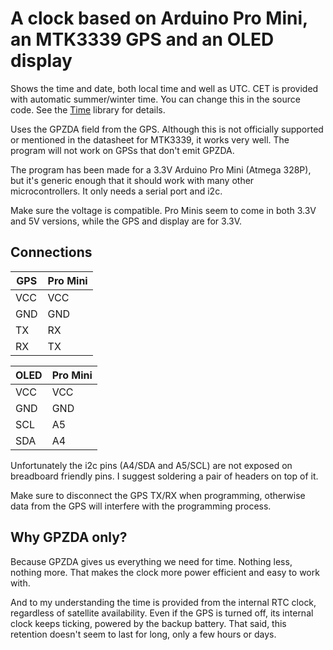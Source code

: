 # A clock based on Arduino Pro Mini, an MTK3339 GPS and an OLED display

Shows the time and date, both local time and well as UTC. CET is provided with
automatic summer/winter time. You can change this in the source code. See the
[Time](https://github.com/PaulStoffregen/Time) library for details.

Uses the GPZDA field from the GPS. Although this is not officially supported or
mentioned in the datasheet for MTK3339, it works very well. The program will
not work on GPSs that don't emit GPZDA.

The program has been made for a 3.3V Arduino Pro Mini (Atmega 328P), but it's
generic enough that it should work with many other microcontrollers. It only
needs a serial port and i2c.

Make sure the voltage is compatible. Pro Minis seem to come in both 3.3V and 5V
versions, while the GPS and display are for 3.3V.

## Connections

| GPS | Pro Mini |
|-----|----------|
| VCC | VCC      |
| GND | GND      |
| TX  | RX       |
| RX  | TX       |

| OLED | Pro Mini |
|------|----------|
| VCC  | VCC      |
| GND  | GND      |
| SCL  | A5       |
| SDA  | A4       |

Unfortunately the i2c pins (A4/SDA and A5/SCL) are not exposed on breadboard
friendly pins. I suggest soldering a pair of headers on top of it.

Make sure to disconnect the GPS TX/RX when programming, otherwise data from the
GPS will interfere with the programming process.

## Why GPZDA only?

Because GPZDA gives us everything we need for time. Nothing less, nothing more.
That makes the clock more power efficient and easy to work with.

And to my understanding the time is provided from the internal RTC clock,
regardless of satellite availability. Even if the GPS is turned off, its
internal clock keeps ticking, powered by the backup battery. That said, this
retention doesn't seem to last for long, only a few hours or days.
